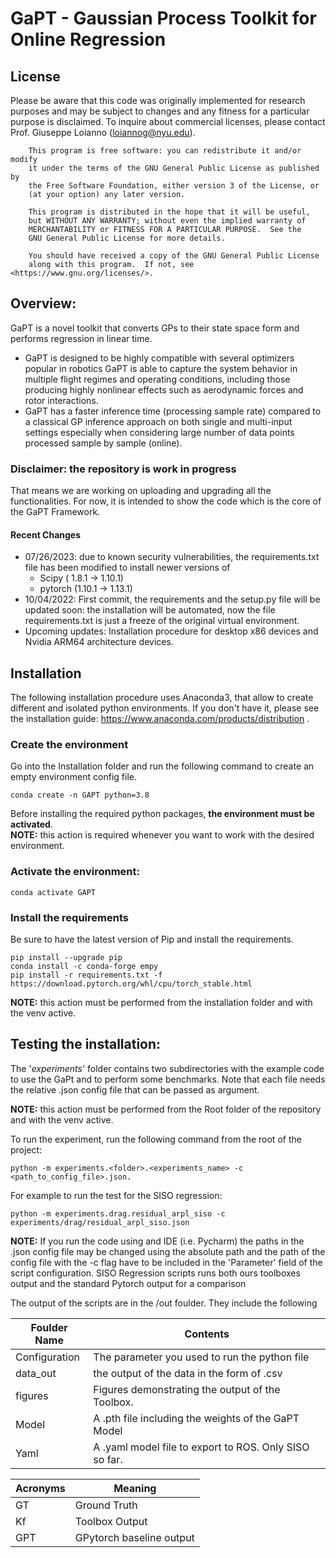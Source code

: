# GaPT - Gaussian Process Toolkit for Online Regression

## License
Please be aware that this code was originally implemented for research purposes and may be subject to changes and any fitness for a particular purpose is disclaimed. To inquire about commercial licenses, please contact Prof. Giuseppe Loianno (loiannog@nyu.edu).
```
    This program is free software: you can redistribute it and/or modify
    it under the terms of the GNU General Public License as published by
    the Free Software Foundation, either version 3 of the License, or
    (at your option) any later version.

    This program is distributed in the hope that it will be useful,
    but WITHOUT ANY WARRANTY; without even the implied warranty of
    MERCHANTABILITY or FITNESS FOR A PARTICULAR PURPOSE.  See the
    GNU General Public License for more details.

    You should have received a copy of the GNU General Public License
    along with this program.  If not, see <https://www.gnu.org/licenses/>.
 ```
   
## Overview:

GaPT  is a novel toolkit that converts GPs to their state space form and performs regression in
linear time. 
- GaPT is designed to be highly compatible with several optimizers popular in robotics
GaPT is able to capture the system behavior in multiple flight regimes and
operating conditions, including those producing highly nonlinear effects such as aerodynamic forces and rotor interactions.
- GaPT has a faster inference time (processing sample rate) compared to a classical GP inference approach on both single and multi-input settings especially
when considering large number of data points processed sample by sample (online).


### Disclaimer: the repository is work in progress
That means we are working on uploading and upgrading all the functionalities. For now, it is intended to show the code
which is the core of the GaPT Framework.

#### Recent Changes
- 07/26/2023: due to known security vulnerabilities, the requirements.txt file has been modified to install newer versions of 
  - Scipy ( 1.8.1 -> 1.10.1) 
  - pytorch (1.10.1 -> 1.13.1)
- 10/04/2022: First commit, the requirements and the setup.py file will be updated soon: 
the installation will be automated, now the file requirements.txt is just a freeze of the original virtual environment.
- Upcoming updates: Installation procedure for desktop x86 devices and Nvidia ARM64 architecture devices. 
## Installation
The following installation procedure uses Anaconda3, that allow to create different and isolated python environments.
If you don't have it, please see the installation guide: https://www.anaconda.com/products/distribution .

### Create the environment
Go into the Installation folder and run the following command to create an empty environment
config file.
```shell
conda create -n GAPT python=3.8
```
Before installing the required python packages, **the environment must be activated**.  
**NOTE:** this action is required whenever you want to work with the desired environment.

### Activate the environment:  

```shell
conda activate GAPT
```

### Install the requirements
Be sure to have the latest version of Pip and install the requirements.
```shell
pip install --upgrade pip
conda install -c conda-forge empy
pip install -r requirements.txt -f https://download.pytorch.org/whl/cpu/torch_stable.html
```

**NOTE:** this action must be performed from the installation folder and with the venv active.

## Testing the installation:
The '*experiments*' folder contains two subdirectories with the example code to use the GaPt and to perform 
some benchmarks. Note that each file needs the relative .json config file that can be passed as argument.

**NOTE:** this action must be performed from the Root folder of the repository and with the venv active.

To run the experiment, run the following command from the root of the project:
```shell
python -m experiments.<folder>.<experiments_name> -c <path_to_config_file>.json. 
```
For example to run the test for the SISO regression:
```shell
python -m experiments.drag.residual_arpl_siso -c experiments/drag/residual_arpl_siso.json
```
**NOTE:** If you run the code using and IDE (i.e. Pycharm) the paths in the .json config file may be changed 
using the absolute path and the path of the config file with the -c flag have to be included in the 'Parameter'
field of the script configuration.
SISO Regression scripts runs both ours toolboxes output and the standard Pytorch output for a comparison 

The output of the scripts are in the /out foulder. They include the following 

Foulder Name | Contents
------------- | -------------
Configuration  | The parameter you used to run the python file 
data_out | the output of the data in the form of .csv
figures | Figures demonstrating the output of the Toolbox. 
Model | A .pth file including the weights of the GaPT Model
Yaml | A .yaml model file to export to ROS. Only SISO so far. 


Acronyms      | Meaning
------------- | -------------
GT            | Ground Truth
Kf            | Toolbox Output
GPT           | GPytorch baseline output
